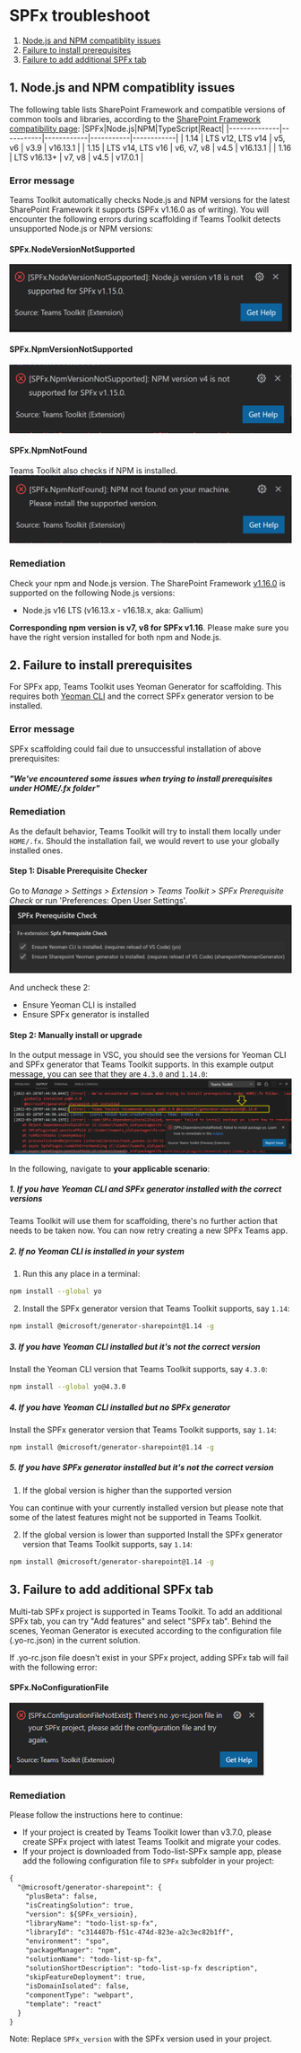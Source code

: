 # SPFx troubleshoot

1. [Node.js and NPM compatiblity issues](#compatibility)
2. [Failure to install prerequisites](#prerequisites)
3. [Failure to add additional SPFx tab](#addfeature)


## 1. Node.js and NPM compatiblity issues<a name="compatibility"></a>
The following table lists SharePoint Framework and compatible versions of common tools and libraries, according to the [SharePoint Framework compatibility page](https://docs.microsoft.com/en-us/sharepoint/dev/spfx/compatibility#spfx-development-environment-compatibility):
|SPFx|Node.js|NPM|TypeScript|React|
|--------------|-----------|------------|-----------|------------|
| 1.14 | LTS v12, LTS v14 | v5, v6 | v3.9 | v16.13.1 |
| 1.15 | LTS v14, LTS v16 | v6, v7, v8 | v4.5 | v16.13.1 |
| 1.16 | LTS v16.13+ | v7, v8 | v4.5 | v17.0.1 |

### Error message
Teams Toolkit automatically checks Node.js and NPM versions for the latest SharePoint Framework it supports (SPFx v1.16.0 as of writing). You will encounter the following errors during scaffolding if Teams Toolkit detects unsupported Node.js or NPM versions:

#### SPFx.NodeVersionNotSupported

![image](../images/fx-core/spfx/spfx-compat-check-node.png)

#### SPFx.NpmVersionNotSupported

![image](../images/fx-core/spfx/spfx-compat-check-npm.png)

#### SPFx.NpmNotFound

Teams Toolkit also checks if NPM is installed.
![image](../images/fx-core/spfx/spfx-install-check-npm.png)

### Remediation

Check your npm and Node.js version. The SharePoint Framework [v1.16.0](https://docs.microsoft.com/en-us/sharepoint/dev/spfx/set-up-your-development-environment#install-nodejs) is supported on the following Node.js versions:

- Node.js v16 LTS (v16.13.x - v16.18.x, aka: Gallium)

**Corresponding npm version is v7, v8 for SPFx v1.16**. Please make sure you have the right version installed for both npm and Node.js.

## 2. Failure to install prerequisites<a name="prerequisites"></a>

For SPFx app, Teams Toolkit uses Yeoman Generator for scaffolding. This requires both [Yeoman CLI](https://github.com/yeoman/yo) and the correct SPFx generator version to be installed.

### Error message
SPFx scaffolding could fail due to unsuccessful installation of above prerequisites:

#### _"We've encountered some issues when trying to install prerequisites under HOME/.fx folder"_

### Remediation

As the default behavior, Teams Toolkit will try to install them locally under `HOME/.fx`. Should the installation fail, we would revert to use your globally installed ones.

#### Step 1: Disable Prerequisite Checker

Go to _Manage > Settings > Extension > Teams Toolkit > SPFx Prerequisite Check_ or run 'Preferences: Open User Settings'.
![image](../images/fx-core/spfx/setting.png)

And uncheck these 2:

- Ensure Yeoman CLI is installed
- Ensure SPFx generator is installed

#### Step 2: Manually install or upgrade

In the output message in VSC, you should see the versions for Yeoman CLI and SPFx generator that Teams Toolkit supports. In this example output message, you can see that they are `4.3.0` and `1.14.0`:
![image](../images/fx-core/spfx/output.png)

In the following, navigate to **your applicable scenario**:

##### 1. If you have Yeoman CLI and SPFx generator installed with the correct versions

Teams Toolkit will use them for scaffolding, there's no further action that needs to be taken now. You can now retry creating a new SPFx Teams app.

##### 2. If no Yeoman CLI is installed in your system

1. Run this any place in a terminal:

```sh
npm install --global yo
```

2. Install the SPFx generator version that Teams Toolkit supports, say `1.14`:

```sh
npm install @microsoft/generator-sharepoint@1.14 -g
```

##### 3. If you have Yeoman CLI installed but it's not the correct version

Install the Yeoman CLI version that Teams Toolkit supports, say `4.3.0`:

```sh
npm install --global yo@4.3.0
```

##### 4. If you have Yeoman CLI installed but no SPFx generator

Install the SPFx generator version that Teams Toolkit supports, say `1.14`:

```sh
npm install @microsoft/generator-sharepoint@1.14 -g
```

##### 5. If you have SPFx generator installed but it's not the correct version

1. If the global version is higher than the supported version

You can continue with your currently installed version but please note that some of the latest features might not be supported in Teams Toolkit.

2. If the global version is lower than supported
Install the SPFx generator version that Teams Toolkit supports, say `1.14`:

```sh
npm install @microsoft/generator-sharepoint@1.14 -g
```

## 3. Failure to add additional SPFx tab<a name="addfeature"></a>

Multi-tab SPFx project is supported in Teams Toolkit. To add an additional SPFx tab, you can try "Add features" and select "SPFx tab". Behind the scenes, Yeoman Generator is executed according to the configuration file (.yo-rc.json) in the current solution.

If .yo-rc.json file doesn't exist in your SPFx project, adding SPFx tab will fail with the following error:

#### SPFx.NoConfigurationFile
![image](../images/fx-core/spfx/spfx-no-configuration-file.png)

### Remediation

Please follow the instructions here to continue:

- If your project is created by Teams Toolkit lower than v3.7.0, please create SPFx project with latest Teams Toolkit and migrate your codes.
- If your project is downloaded from Todo-list-SPFx sample app, please add the following configuration file to `SPFx` subfolder in your project:

```
{
  "@microsoft/generator-sharepoint": {
    "plusBeta": false,
    "isCreatingSolution": true,
    "version": ${SPFx_versioin},
    "libraryName": "todo-list-sp-fx",
    "libraryId": "c314487b-f51c-474d-823e-a2c3ec82b1ff",
    "environment": "spo",
    "packageManager": "npm",
    "solutionName": "todo-list-sp-fx",
    "solutionShortDescription": "todo-list-sp-fx description",
    "skipFeatureDeployment": true,
    "isDomainIsolated": false,
    "componentType": "webpart",
    "template": "react"
  }
}
```
Note: Replace `SPFx_version` with the SPFx version used in your project.